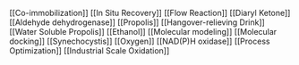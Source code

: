 [[Co-immobilization]]
[[In Situ Recovery]]
[[Flow Reaction]]
[[Diaryl Ketone]]
[[Aldehyde dehydrogenase]]
[[Propolis]]
[[Hangover-relieving Drink]]
[[Water Soluble Propolis]]
[[Ethanol]]
[[Molecular modeling]]
[[Molecular docking]]
[[Synechocystis]]
[[Oxygen]]
[[NAD(P)H oxidase]]
[[Process Optimization]]
[[Industrial Scale Oxidation]]
